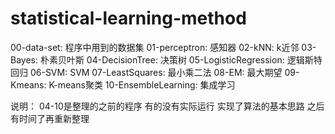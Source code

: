 # statistical-learning-method

00-data-set: 程序中用到的数据集
01-perceptron: 感知器
02-kNN: k近邻
03-Bayes: 朴素贝叶斯
04-DecisionTree: 决策树
05-LogisticRegression: 逻辑斯特回归
06-SVM: SVM
07-LeastSquares: 最小乘二法
08-EM: 最大期望
09-Kmeans: K-means聚类
10-EnsembleLearning: 集成学习

说明：
04-10是整理的之前的程序 有的没有实际运行
实现了算法的基本思路 之后有时间了再重新整理


